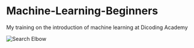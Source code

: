 # Machine-Learning-Beginners
My training on the introduction of machine learning at Dicoding Academy


![Search Elbow](https://user-images.githubusercontent.com/43465830/96351991-f348f000-10e9-11eb-9678-3dc9d10defd6.PNG)
